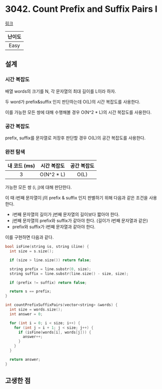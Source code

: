 # 3042. Count Prefix and Suffix Pairs I

[링크](https://leetcode.com/problems/count-prefix-and-suffix-pairs-i/)

| 난이도 |
| :----: |
|  Easy  |

## 설계

### 시간 복잡도

배열 words의 크기를 N, 각 문자열의 최대 길이를 L이라 하자.

두 word가 prefix&suffix 인지 판단하는데 O(L)의 시간 복잡도를 사용한다.

이를 가능한 모든 쌍에 대해 수행해볼 경우 O(N^2 \* L)의 시간 복잡도를 사용한다.

### 공간 복잡도

prefix, suffix를 문자열로 저장후 판단할 경우 O(L)의 공간 복잡도를 사용한다.

### 완전 탐색

| 내 코드 (ms) | 시간 복잡도 | 공간 복잡도 |
| :----------: | :---------: | :---------: |
|      3       | O(N^2 \* L) |    O(L)     |

가능한 모든 쌍 (i, j)에 대해 판단한다.

이 때 i번째 문자열이 j의 prefix & suffix 인지 판별하기 위해 다음과 같은 조건을 사용한다.

- i번째 문자열의 길이가 j번째 문자열의 길이보다 짧아야 한다.
- j번째 문자열의 prefix와 suffix가 같아야 한다. (길이가 i번째 문자열과 같은)
- prefix와 suffix가 i번째 문자열과 같아야 한다.

이를 구현하면 다음과 같다.

```cpp
bool isFine(string &s, string &line) {
  int size = s.size();

  if (size > line.size()) return false;

  string prefix = line.substr(0, size);
  string suffix = line.substr(line.size() - size, size);

  if (prefix != suffix) return false;

  return s == prefix;
}

int countPrefixSuffixPairs(vector<string> &words) {
  int size = words.size();
  int answer = 0;

  for (int i = 0; i < size; i++) {
    for (int j = i + 1; j < size; j++) {
      if (isFine(words[i], words[j])) {
        answer++;
      }
    }
  }

  return answer;
}
```

## 고생한 점
